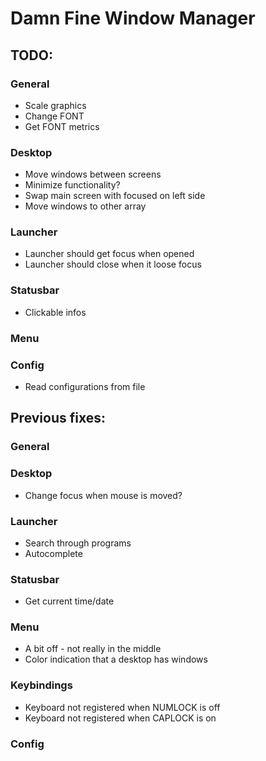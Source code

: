 # Damn Fine Window Manager

## TODO:
### General
* Scale graphics
* Change FONT
* Get FONT metrics

### Desktop
* Move windows between screens
* Minimize functionality?
* Swap main screen with focused on left side
* Move windows to other array

### Launcher
* Launcher should get focus when opened
* Launcher should close when it loose focus

### Statusbar
* Clickable infos

### Menu

### Config
* Read configurations from file

## Previous fixes:

### General

### Desktop
* Change focus when mouse is moved?

### Launcher
* Search through programs
* Autocomplete

### Statusbar
* Get current time/date

### Menu
* A bit off - not really in the middle
* Color indication that a desktop has windows

### Keybindings
* Keyboard not registered when NUMLOCK is off
* Keyboard not registered when CAPLOCK is on

### Config
